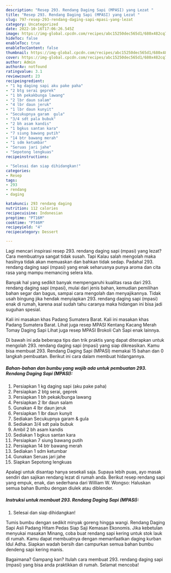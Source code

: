```yaml
---
description: "Resep 293. Rendang Daging Sapi (MPASI) yang Lezat "
title: "Resep 293. Rendang Daging Sapi (MPASI) yang Lezat "
slug: 797-resep-293-rendang-daging-sapi-mpasi-yang-lezat
category: Uncategorized
date: 2022-10-16T17:06:26.545Z
image: https://img-global.cpcdn.com/recipes/abc15250dec565d1/680x482cq70/293-rendang-daging-sapi-mpasi-foto-resep-utama.jpg
hideToc: false
enableToc: true
enableTocContent: false
thumbnail: https://img-global.cpcdn.com/recipes/abc15250dec565d1/680x482cq70/293-rendang-daging-sapi-mpasi-foto-resep-utama.jpg
cover: https://img-global.cpcdn.com/recipes/abc15250dec565d1/680x482cq70/293-rendang-daging-sapi-mpasi-foto-resep-utama.jpg
author: Admin
authorAv: notfound
ratingvalue: 3.1
reviewcount: 23
recipeingredient:
- "1 kg daging sapi aku pake paha"
- "2 btg serai geprek"
- "1 bh pekakbunga lawang"
- "2 lbr daun salam"
- "4 lbr daun jeruk"
- "1 lbr daun kunyit"
- "Secukupnya garam  gula"
- "3/4 sdt pala bubuk"
- "2 bh asam kandis"
- "1 bgkus santan kara"
- "7 siung bawang putih"
- "14 btr bawang merah"
- "1 sdm ketumbar"
- "Seruas jari jahe"
- "Sepotong lengkuas"
recipeinstructions:

- "Selesai dan siap dihidangkan!"
categories:
- Resep
tags:
- 293
- rendang
- daging

katakunci: 293 rendang daging 
nutrition: 112 calories
recipecuisine: Indonesian
preptime: "PT16M"
cooktime: "PT46M"
recipeyield: "4"
recipecategory: Dessert

---
```



Lagi mencari inspirasi resep 293. rendang daging sapi (mpasi) yang lezat? Cara membuatnya sangat tidak susah. Tapi Kalau salah mengolah maka hasilnya tidak akan memuaskan dan bahkan tidak sedap. Padahal 293. rendang daging sapi (mpasi) yang enak seharusnya punya aroma dan cita rasa yang mampu memancing selera kita.


Banyak hal yang sedikit banyak mempengaruhi kualitas rasa dari 293. rendang daging sapi (mpasi), mulai dari jenis bahan, kemudian pemilihan bahan segar dan bagus, sampai cara mengolah dan menyajikannya. Tidak usah bingung jika hendak menyiapkan 293. rendang daging sapi (mpasi) enak di rumah, karena asal sudah tahu caranya maka hidangan ini bisa jadi suguhan spesial.

Kali ini masakan khas Padang Sumatera Barat. Kali ini masakan khas Padang Sumatera Barat. Lihat juga resep MPASI Kentang Kacang Merah Tomay Daging Sapi Lihat juga resep MPASI Brokoli Cah Sapi enak lainnya.


Di bawah ini ada beberapa tips dan trik praktis yang dapat diterapkan untuk mengolah 293. rendang daging sapi (mpasi) yang siap dikreasikan. Kamu bisa membuat 293. Rendang Daging Sapi (MPASI) memakai 15 bahan dan 0 langkah pembuatan. Berikut ini cara dalam membuat hidangannya.

<!--inarticleads1-->

##### Bahan-bahan dan bumbu yang wajib ada untuk pembuatan 293. Rendang Daging Sapi (MPASI):

1. Persiapkan 1 kg daging sapi (aku pake paha)
1. Persiapkan 2 btg serai, geprek
1. Persiapkan 1 bh pekak/bunga lawang
1. Persiapkan 2 lbr daun salam
1. Gunakan 4 lbr daun jeruk
1. Persiapkan 1 lbr daun kunyit
1. Sediakan Secukupnya garam &amp; gula
1. Sediakan 3/4 sdt pala bubuk
1. Ambil 2 bh asam kandis
1. Sediakan 1 bgkus santan kara
1. Persiapkan 7 siung bawang putih
1. Persiapkan 14 btr bawang merah
1. Sediakan 1 sdm ketumbar
1. Gunakan Seruas jari jahe
1. Siapkan Sepotong lengkuas


Apalagi untuk disantap hanya sesekali saja. Supaya lebih puas, ayo masak sendiri dan sajikan rendang lezat di rumah anda. Berikut resep rendang sapi yang empuk, enak, dan sederhana dari William W. Wongso: Haluskan semua bahan Bumbu dengan diulek atau diblender. 

<!--inarticleads2-->

##### Instruksi untuk membuat 293. Rendang Daging Sapi (MPASI):


1. Selesai dan siap dihidangkan!

Tumis bumbu dengan sedikit minyak goreng hingga wangi. Rendang Daging Sapi Asli Padang Hitam Pedas Siap Saji Kemasan Ekonomis. Jika kebetulan menyukai masakan Minang, coba buat rendang sapi kering untuk stok lauk di rumah. Kamu dapat membuatnya dengan memanfaatkan daging kurban Idul Adha. Siapkan wadah bersih dan campurkan semua bahan bumbu dendeng sapi kering manis. 

Bagaimana? Gampang kan? Itulah cara membuat 293. rendang daging sapi (mpasi) yang bisa anda praktikkan di rumah. Selamat mencoba!
